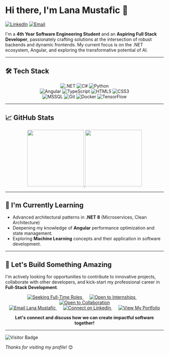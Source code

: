 # Hi there, I'm Lana Mustafic 👋

[![LinkedIn](https://img.shields.io/badge/LinkedIn-Connect-pink?style=for-the-badge&logo=linkedin&color=%23FFC2D1&logoColor=white)](https://linkedin.com/in/lana-mustafic)
[![Email](https://img.shields.io/badge/Email-Contact%20Me-pink?style=for-the-badge&logo=gmail&color=%23FFC2D1&logoColor=white)](mailto:lana-mustafic@outlook.com)

I'm a **4th Year Software Engineering Student** and an **Aspiring Full Stack Developer**, passionately crafting solutions at the intersection of robust backends and dynamic frontends. My current focus is on the .NET ecosystem, Angular, and exploring the transformative potential of AI.

---

## 🛠️ Tech Stack

<p align="center">
  <!-- Backend -->
  <img src="https://img.shields.io/badge/.NET-512BD4?style=for-the-badge&logo=dotnet&logoColor=white" alt=".NET" />
  <img src="https://img.shields.io/badge/C%23-239120?style=for-the-badge&logo=c-sharp&logoColor=white" alt="C#" />
  <img src="https://img.shields.io/badge/python-3670A0?style=for-the-badge&logo=python&logoColor=ffdd54" alt="Python" />
  <br />
  <!-- Frontend -->
  <img src="https://img.shields.io/badge/angular-%23DD0031.svg?style=for-the-badge&logo=angular&logoColor=white" alt="Angular" />
  <img src="https://img.shields.io/badge/typescript-%23007ACC.svg?style=for-the-badge&logo=typescript&logoColor=white" alt="TypeScript" />
  <img src="https://img.shields.io/badge/html5-%23E34F26.svg?style=for-the-badge&logo=html5&logoColor=white" alt="HTML5" />
  <img src="https://img.shields.io/badge/css3-%231572B6.svg?style=for-the-badge&logo=css3&logoColor=white" alt="CSS3" />
  <br />
  <!-- Databases & Tools -->
  <img src="https://img.shields.io/badge/Microsoft%20SQL%20Server-CC2927?style=for-the-badge&logo=microsoft%20sql%20server&logoColor=white" alt="MSSQL" />
  <img src="https://img.shields.io/badge/git-%23F05033.svg?style=for-the-badge&logo=git&logoColor=white" alt="Git" />
  <img src="https://img.shields.io/badge/docker-%230db7ed.svg?style=for-the-badge&logo=docker&logoColor=white" alt="Docker" />
  <img src="https://img.shields.io/badge/TensorFlow-FF6F00?style=for-the-badge&logo=tensorflow&logoColor=white" alt="TensorFlow" />
</p>

---

## 📈 GitHub Stats

<p align="center">
  <a href="https://github.com/lana-mustafic">
    <!-- GitHub Streak Stats - Customized for Pink Theme -->
    <img height="180em" src="https://github-readme-streak-stats.herokuapp.com/?user=lana-mustafic&theme=default&hide_border=true&background=FFC2D120&fire=FF9EAA&ring=FF9EAA&currStreakNum=9D4EDD&sideLabels=9D4EDD&dates=6D6875" />
    <!-- Top Languages Card - Using a light theme -->
    <img height="180em" src="https://github-readme-stats.vercel.app/api/top-langs/?username=lana-mustafic&theme=default&hide_border=true&layout=compact&langs_count=8&hide=procfile&bg_color=FFC2D120&title_color=9D4EDD&text_color=6D6875" />
  </a>
</p>

---

## 🌱 I'm Currently Learning

*   Advanced architectural patterns in **.NET 8** (Microservices, Clean Architecture)
*   Deepening my knowledge of **Angular** performance optimization and state management.
*   Exploring **Machine Learning** concepts and their application in software development.

---

## 🤝 Let's Build Something Amazing

I'm actively looking for opportunities to contribute to innovative projects, collaborate with other developers, and kick-start my professional career in **Full-Stack Development**.

<p align="center">
  <!--- Links to what you're looking for -->
  <a href="https://">
    <img alt="Seeking Full-Time Roles" title="Full-Time Roles" src="https://img.shields.io/badge/-Full%20Time-8A2BE2?style=flat-square&logo=bookmark&logoColor=white"/>
  </a>
  ‎ ‎ ‎ ‎ ‎ <!--- This is a trick to add space -->
  <a href="https://">
    <img alt="Open to Internships" title="Internships" src="https://img.shields.io/badge/-Internships-FF69B4?style=flat-square&logo=graduation-cap&logoColor=white"/>
  </a>
  ‎ ‎ ‎ ‎ ‎
  <a href="https://">
    <img alt="Open to Collaboration" title="Collaborative Projects" src="https://img.shields.io/badge/-Collaborate-228B22?style=flat-square&logo=git&logoColor=white"/>
  </a>
  <br/>
  <!--- Contact Links -->
  <a href="mailto:lana-mustafic@outlook.com">
    <img alt="Email Lana Mustafic" title="Email Me" src="https://img.shields.io/badge/Email-lana--mustafic@outlook.com-D14836?style=flat-square&logo=gmail&logoColor=white"/>
  </a>
  ‎ ‎ ‎ ‎ ‎
  <a href="https://linkedin.com/in/lana-mustafic">
    <img alt="Connect on LinkedIn" title="Connect on LinkedIn" src="https://img.shields.io/badge/LinkedIn-Lana_Mustafic-0A66C2?style=flat-square&logo=linkedin&logoColor=white"/>
  </a>
  ‎ ‎ ‎ ‎ ‎
  <a href="https://lana-mustafic.github.io/portfolio/">
    <img alt="View My Portfolio" title="View My Portfolio" src="https://img.shields.io/badge/Portfolio-View_Online-6A0DAD?style=flat-square&logo=read-the-docs&logoColor=white"/>
  </a>
</p>

<p align="center"><b>Let's connect and discuss how we can create impactful software together!</b></p>

---

![Visitor Badge](https://komarev.com/ghpvc/?username=lana-mustafic&color=FF9EAA&style=flat-square)

*Thanks for visiting my profile!* 😊
